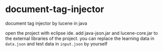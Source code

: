 # document-tag-injector
document tag injector by lucene in java

open the project with eclipse ide. add java-json.jar and lucene-core.jar to the external libraries of the project. you can replace the learning data in `data.json` and test data in `input.json` by yourself
